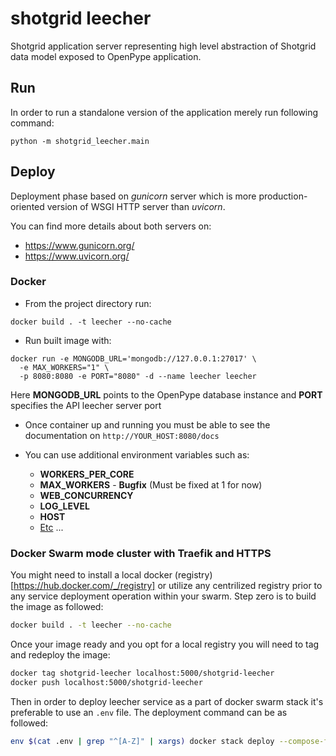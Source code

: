 # shotgrid leecher
Shotgrid application server representing high level abstraction of Shotgrid data model exposed to OpenPype application.

## Run
In order to run a standalone version of the application merely run following command:
```shell
python -m shotgrid_leecher.main
```

## Deploy
Deployment phase based on _gunicorn_ server which is more production-oriented version of WSGI HTTP server than _uvicorn_.

You can find more details about both servers on:

 - https://www.gunicorn.org/
 - https://www.uvicorn.org/

### Docker

 - From the project directory run:
```shell
docker build . -t leecher --no-cache
```
 - Run built image with:
```shell
docker run -e MONGODB_URL='mongodb://127.0.0.1:27017' \
  -e MAX_WORKERS="1" \
  -p 8080:8080 -e PORT="8080" -d --name leecher leecher
```
Here **MONGODB_URL** points to the OpenPype database instance and **PORT** specifies the API leecher server port

 - Once container up and running you must be able to see the documentation on `http://YOUR_HOST:8080/docs`

 - You can use additional environment variables such as:
   - **WORKERS_PER_CORE**
   - **MAX_WORKERS** - **Bugfix** (Must be fixed at 1 for now)
   - **WEB_CONCURRENCY**
   - **LOG_LEVEL**
   - **HOST**
   - [Etc](https://github.com/tiangolo/uvicorn-gunicorn-fastapi-docker) ...


### Docker Swarm mode cluster with Traefik and HTTPS

You might need to install a local docker (registry)[https://hub.docker.com/_/registry] or utilize any centrilized registry prior to any service deployment operation within your swarm.
Step zero is to build the image as followed:
```bash
docker build . -t leecher --no-cache
```

Once your image ready and you opt for a local registry you will need to tag and redeploy the image:
```bash
docker tag shotgrid-leecher localhost:5000/shotgrid-leecher
docker push localhost:5000/shotgrid-leecher
```

Then in order to deploy leecher service as a part of docker swarm stack it's preferable to use an `.env` file.
The deployment command can be as followed:
```bash
env $(cat .env | grep "^[A-Z]" | xargs) docker stack deploy --compose-file docker-compose.yml shotgrid-leecher
```
